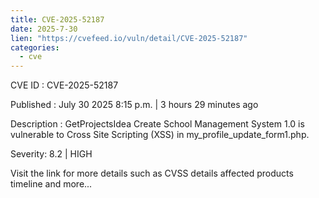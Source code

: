 ```yaml
--- 
title: CVE-2025-52187
date: 2025-7-30
lien: "https://cvefeed.io/vuln/detail/CVE-2025-52187"
categories:
  - cve
---
```


CVE ID : CVE-2025-52187

Published :  July 30
2025
8:15 p.m. | 3 hours
29 minutes ago

Description : GetProjectsIdea Create School Management System 1.0 is vulnerable to Cross Site Scripting (XSS) in my_profile_update_form1.php.

Severity: 8.2 | HIGH

Visit the link for more details
such as CVSS details
affected products
timeline
and more...
